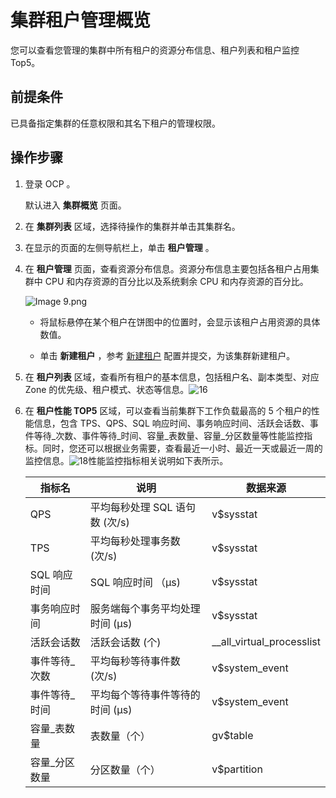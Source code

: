 集群租户管理概览 
=============================

您可以查看您管理的集群中所有租户的资源分布信息、租户列表和租户监控 Top5。

**前提条件** 
-----------------------------

已具备指定集群的任意权限和其名下租户的管理权限。

**操作步骤** 
-----------------------------

1. 登录 OCP 。

   默认进入 **集群概览** 页面。
   

2. 在 **集群列表** 区域，选择待操作的集群并单击其集群名。

   

3. 在显示的页面的左侧导航栏上，单击 **租户管理** 。

   

4. 在 **租户管理** 页面，查看资源分布信息。资源分布信息主要包括各租户占用集群中 CPU 和内存资源的百分比以及系统剩余 CPU 和内存资源的百分比。

   ![Image 9.png](https://help-static-aliyun-doc.aliyuncs.com/assets/img/zh-CN/4772988061/p199880.png "Image 9.png")
   * 将鼠标悬停在某个租户在饼图中的位置时，会显示该租户占用资源的具体数值。

     
   
   * 单击 **新建租户** ，参考 [新建租户](/zh-CN/3.ob-cloud-platform/5.manage-tenants/2.basic-tenant-operations/1.userguide-create-a-tenant.md) 配置并提交，为该集群新建租户。

     
   

   

5. 在 **租户列表** 区域，查看所有租户的基本信息，包括租户名、副本类型、对应 Zone 的优先级、租户模式、状态等信息。![16](https://help-static-aliyun-doc.aliyuncs.com/assets/img/zh-CN/4772988061/p200733.png)

   

6. 在 **租户性能 TOP5** 区域，可以查看当前集群下工作负载最高的 5 个租户的性能信息，包含 TPS、QPS、SQL 响应时间、事务响应时间、活跃会话数、事件等待_次数、事件等待_时间、容量_表数量、容量_分区数量等性能监控指标。同时，您还可以根据业务需要，查看最近一小时、最近一天或最近一周的监控信息。![18](https://help-static-aliyun-doc.aliyuncs.com/assets/img/zh-CN/4772988061/p200735.png)性能监控指标相关说明如下表所示。

   

   |   指标名    |          说明          |           数据来源            |
   |----------|----------------------|---------------------------|
   | QPS      | 平均每秒处理 SQL 语句数 (次/s) | v$sysstat                 |
   | TPS      | 平均每秒处理事务数 (次/s)      | v$sysstat                 |
   | SQL 响应时间 | SQL 响应时间 （μs)        | v$sysstat                 |
   | 事务响应时间   | 服务端每个事务平均处理时间 (μs)   | v$sysstat                 |
   | 活跃会话数    | 活跃会话数 (个)            | __all_virtual_processlist |
   | 事件等待_次数  | 平均每秒等待事件数 (次/s)      | v$system_event            |
   | 事件等待_时间  | 平均每个等待事件等待的时间 (μs)   | v$system_event            |
   | 容量_表数量   | 表数量（个）               | gv$table                  |
   | 容量_分区数量  | 分区数量（个）              | v$partition               |

   




